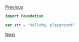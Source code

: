 
[Previous](@previous)

```swift
import Foundation

var str = "Hellohg, playground"

```
[Next](@next)